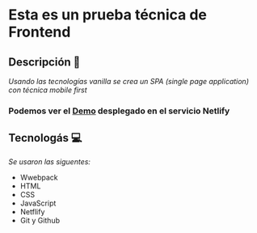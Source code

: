 # Esta es un prueba técnica de Frontend
## Descripción 🚀
_Usando las tecnologías vanilla se crea un SPA (single page application) con técnica mobile first_
### Podemos ver el [Demo](https://pruebaauteco.netlify.app/) desplegado en el servicio Netlify

## Tecnologás 💻
_Se usaron las siguentes:_
* Wwebpack
* HTML
* CSS
* JavaScript
* Netflify
* Git y Github
